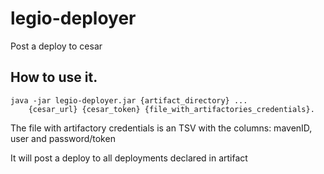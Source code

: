 # legio-deployer

Post a deploy to cesar

## How to use it.

    java -jar legio-deployer.jar {artifact_directory} ... 
        {cesar_url} {cesar_token} {file_with_artifactories_credentials}.

The file with artifactory credentials is an TSV with the columns: mavenID, user and password/token

It will post a deploy to all deployments declared in artifact